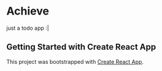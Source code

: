 # Achieve
just a todo app :|
## Getting Started with Create React App

This project was bootstrapped with [Create React App](https://github.com/facebook/create-react-app).
